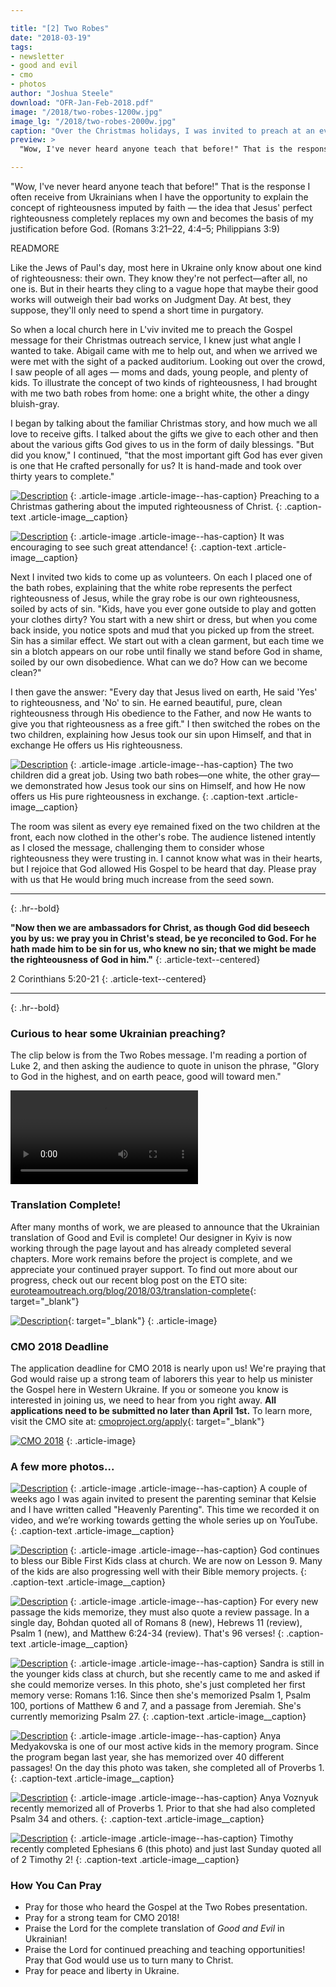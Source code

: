 ```yaml
---

title: "[2] Two Robes"
date: "2018-03-19"
tags:
- newsletter
- good and evil
- cmo
- photos
author: "Joshua Steele"
download: "OFR-Jan-Feb-2018.pdf"
image: "/2018/two-robes-1200w.jpg"
image_lg: "/2018/two-robes-2000w.jpg"
caption: "Over the Christmas holidays, I was invited to preach at an evangelistic service here in L'viv. My message that day was called \"Two Robes\" and focused on the need for Christ's imputed righteousness as a basis for salvation."
preview: >
  "Wow, I've never heard anyone teach that before!" That is the response I often receive from Ukrainians when I have the opportunity to explain the concept of righteousness imputed by faith — the idea that Jesus' perfect righteousness completely replaces my own and becomes the basis of my justification before God. (Romans 3:21–22, 4:4–5; Philippians 3:9)

---
```


"Wow, I've never heard anyone teach that before!" That is the response I often receive from Ukrainians when I have the opportunity to explain the concept of righteousness imputed by faith — the idea that Jesus' perfect righteousness completely replaces my own and becomes the basis of my justification before God. (Romans 3:21–22, 4:4–5; Philippians 3:9)

READMORE

Like the Jews of Paul's day, most here in Ukraine only know about one kind of righteousness: their own. They know they're not perfect—after all, no one is. But in their hearts they cling to a vague hope that maybe their good works will outweigh their bad works on Judgment Day. At best, they suppose, they'll only need to spend a short time in purgatory.

So when a local church here in L'viv invited me to preach the Gospel message for their Christmas outreach service, I knew just what angle I wanted to take. Abigail came with me to help out, and when we arrived we were met with the sight of a packed auditorium. Looking out over the crowd, I saw people of all ages — moms and dads, young people, and plenty of kids. To illustrate the concept of two kinds of righteousness, I had brought with me two bath robes from home: one a bright white, the other a dingy bluish-gray.

I began by talking about the familiar Christmas story, and how much we all love to receive gifts. I talked about the gifts we give to each other and then about the various gifts God gives to us in the form of daily blessings. "But did you know," I continued, "that the most important gift God has ever given is one that He crafted personally for us? It is hand-made and took over thirty years to complete."

[![Description](https://d21yo20tm8bmc2.cloudfront.net/2018/two-robes-joshua1-550w.jpg)](https://d21yo20tm8bmc2.cloudfront.net/2018/two-robes-joshua1-2000w.jpg)
{: .article-image .article-image--has-caption}
Preaching to a Christmas gathering about the imputed righteousness of Christ.
{: .caption-text .article-image__caption}

[![Description](https://d21yo20tm8bmc2.cloudfront.net/2018/two-robes-reading-crowd-550w.jpg)](https://d21yo20tm8bmc2.cloudfront.net/2018/two-robes-reading-crowd-960w.jpg)
{: .article-image .article-image--has-caption}
It was encouraging to see such great attendance!
{: .caption-text .article-image__caption}

Next I invited two kids to come up as volunteers. On each I placed one of the bath robes, explaining that the white robe represents the perfect righteousness of Jesus, while the gray robe is our own righteousness, soiled by acts of sin. "Kids, have you ever gone outside to play and gotten your clothes dirty? You start with a new shirt or dress, but when you come back inside, you notice spots and mud that you picked up from the street. Sin has a similar effect. We start out with a clean garment, but each time we sin a blotch appears on our robe until finally we stand before God in shame, soiled by our own disobedience. What can we do? How can we become clean?"

I then gave the answer: "Every day that Jesus lived on earth, He said 'Yes' to righteousness, and 'No' to sin. He earned beautiful, pure, clean righteousness through His obedience to the Father, and now He wants to give you that righteousness as a free gift." I then switched the robes on the two children, explaining how Jesus took our sin upon Himself, and that in exchange He offers us His righteousness.

[![Description](https://d21yo20tm8bmc2.cloudfront.net/2018/two-robes-joshua2-550w.jpg)](https://d21yo20tm8bmc2.cloudfront.net/2018/two-robes-joshua2-960w.jpg)
{: .article-image .article-image--has-caption}
The two children did a great job. Using two bath robes—one white, the other gray—we demonstrated how Jesus took our sins on Himself, and how He now offers us His pure righteousness in exchange.
{: .caption-text .article-image__caption}

The room was silent as every eye remained fixed on the two children at the front, each now clothed in the other's robe. The audience listened intently as I closed the message, challenging them to consider whose righteousness they were trusting in. I cannot know what was in their hearts, but I rejoice that God allowed His Gospel to be heard that day. Please pray with us that He would bring much increase from the seed sown.

---
{: .hr--bold}

**"Now then we are ambassadors for Christ, as though God did beseech you by us: we pray you in Christ's stead, be ye reconciled to God. For he hath made him to be sin for us, who knew no sin; that we might be made the righteousness of God in him."**
{: .article-text--centered}

2 Corinthians 5:20-21
{: .article-text--centered}

---
{: .hr--bold}

### Curious to hear some Ukrainian preaching?

The clip below is from the Two Robes message. I'm reading a portion of Luke 2, and then asking the audience to quote in unison the phrase, "Glory to God in the highest, and on earth peace, good will toward men."

<video controls>
  <source src="https://d21yo20tm8bmc2.cloudfront.net/2018/two-robes-reading.mov" type="video/mp4">
Your browser does not support the video tag.
</video>

### Translation Complete!

After many months of work, we are pleased to announce that the Ukrainian translation of Good and Evil is complete! Our designer in Kyiv is now working through the page layout and has already completed several chapters. More work remains before the project is complete, and we appreciate your continued prayer support. To find out more about our progress, check out our recent blog post on the ETO site:
<span class="text-truncate">
[euroteamoutreach.org/blog/2018/03/translation-complete](https://euroteamoutreach.org/blog/2018/03/translation-complete/){: target="_blank"}
</span>

[![Description](https://d21yo20tm8bmc2.cloudfront.net/2018/ge-ukr-550h.png)](https://euroteamoutreach.org/blog/2018/03/translation-complete/){: target="_blank"}
{: .article-image}

### CMO 2018 Deadline

The application deadline for CMO 2018 is nearly upon us! We're praying that God would raise up a strong team of laborers this year to help us minister the Gospel here in Western Ukraine. If you or someone you know is interested in joining us, we need to hear from you right away. **All applications need to be submitted no later than April 1st.** To learn more, visit the CMO site at:
[cmoproject.org/apply](https://cmoproject.org/apply/){: target="_blank"}

[![CMO 2018](https://d21yo20tm8bmc2.cloudfront.net/2017/11/cmo-logo-full-300w.png)](https://cmoproject.org/apply/)
{: .article-image}

### A few more photos...

[![Description](https://d21yo20tm8bmc2.cloudfront.net/2018/parenting-seminar-video-550w.jpg)](https://d21yo20tm8bmc2.cloudfront.net/2018/parenting-seminar-video-2000w.jpg)
{: .article-image .article-image--has-caption}
A couple of weeks ago I was again invited to present the parenting seminar that Kelsie and I have written called "Heavenly Parenting". This time we recorded it on video, and we’re working towards getting the whole series up on YouTube.
{: .caption-text .article-image__caption}

[![Description](https://d21yo20tm8bmc2.cloudfront.net/2018/bf-kids-550w.jpg)](https://d21yo20tm8bmc2.cloudfront.net/2018/bf-kids-2000w.jpg)
{: .article-image .article-image--has-caption}
God continues to bless our Bible First Kids class at church. We are now on Lesson 9. Many of the kids are also progressing well with their Bible memory projects.
{: .caption-text .article-image__caption}

[![Description](https://d21yo20tm8bmc2.cloudfront.net/2018/bohdan-verses-550w.jpg)](https://d21yo20tm8bmc2.cloudfront.net/2018/bohdan-verses-2000w.jpg)
{: .article-image .article-image--has-caption}
For every new passage the kids memorize, they must also quote a review passage. In a single day, Bohdan quoted all of Romans 8 (new), Hebrews 11 (review), Psalm 1 (new), and Matthew 6:24-34 (review). That's 96 verses!
{: .caption-text .article-image__caption}

[![Description](https://d21yo20tm8bmc2.cloudfront.net/2018/sandra-verses-550w.jpg)](https://d21yo20tm8bmc2.cloudfront.net/2018/sandra-verses-1932w.jpg)
{: .article-image .article-image--has-caption}
Sandra is still in the younger kids class at church, but she recently came to me and asked if she could memorize verses. In this photo, she's just completed her first memory verse: Romans 1:16. Since then she's memorized Psalm 1, Psalm 100, portions of Matthew 6 and 7, and a passage from Jeremiah. She's currently memorizing Psalm 27.
{: .caption-text .article-image__caption}

[![Description](https://d21yo20tm8bmc2.cloudfront.net/2018/anya-prov1-550h.jpg)](https://d21yo20tm8bmc2.cloudfront.net/2018/anya-prov1-2000h.jpg)
{: .article-image .article-image--has-caption}
Anya Medyakovska is one of our most active kids in the memory program. Since the program began last year, she has memorized over 40 different passages! On the day this photo was taken, she completed all of Proverbs 1.
{: .caption-text .article-image__caption}

[![Description](https://d21yo20tm8bmc2.cloudfront.net/2018/anya-voznyuk-prov1-550h.jpg)](https://d21yo20tm8bmc2.cloudfront.net/2018/anya-voznyuk-prov1-2000h.jpg)
{: .article-image .article-image--has-caption}
Anya Voznyuk recently memorized all of Proverbs 1. Prior to that she had also completed Psalm 34 and others.
{: .caption-text .article-image__caption}

[![Description](https://d21yo20tm8bmc2.cloudfront.net/2018/timothy-eph6-550w.jpg)](https://d21yo20tm8bmc2.cloudfront.net/2018/timothy-eph6-2000w.jpg)
{: .article-image .article-image--has-caption}
Timothy recently completed Ephesians 6 (this photo) and just last Sunday quoted all of 2 Timothy 2!
{: .caption-text .article-image__caption}

### How You Can Pray

* Pray for those who heard the Gospel at the Two Robes presentation.
* Pray for a strong team for CMO 2018!
* Praise the Lord for the complete translation of *Good and Evil* in Ukrainian!
* Praise the Lord for continued preaching and teaching opportunities! Pray that God would use us to turn many to Christ.
* Pray for peace and liberty in Ukraine.
